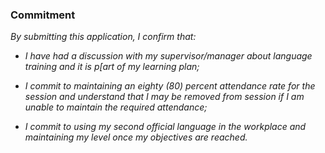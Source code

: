 ﻿### Commitment

_By submitting this application, I confirm that:_

- _I have had a discussion with my supervisor/manager about language training and it is p[art of my learning plan;_

- _I commit to maintaining an eighty (80) percent attendance rate for the session and understand that I may be removed from session if I am unable to maintain the required attendance;_

- _I commit to using my second official language in the workplace and maintaining my level once my objectives are reached._